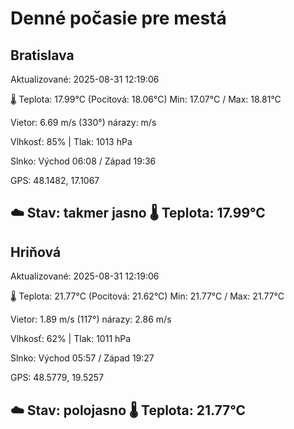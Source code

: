 ﻿# Denné počasie pre mestá

## Bratislava
Aktualizované: 2025-08-31 12:19:06

🌡️ Teplota: 17.99°C 
(Pocitová: 18.06°C)
Min: 17.07°C / Max: 18.81°C

Vietor: 6.69 m/s    (330°) 
nárazy:  m/s

Vlhkosť: 85% | Tlak: 1013 hPa

Slnko: Východ 06:08 / Západ 19:36

GPS: 48.1482, 17.1067

☁️ Stav: takmer jasno        🌡️ Teplota: 17.99°C
---

## Hriňová
Aktualizované: 2025-08-31 12:19:06

🌡️ Teplota: 21.77°C 
(Pocitová: 21.62°C)
Min: 21.77°C / Max: 21.77°C

Vietor: 1.89 m/s (117°)
nárazy: 2.86 m/s

Vlhkosť: 62% | Tlak: 1011 hPa

Slnko: Východ 05:57 / Západ 19:27

GPS: 48.5779, 19.5257

☁️ Stav: polojasno        🌡️ Teplota: 21.77°C
---
